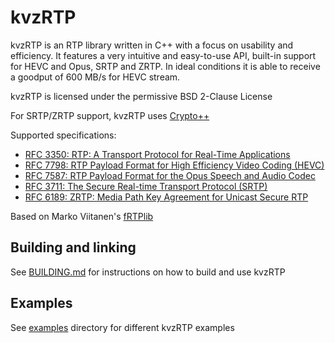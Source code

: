 # kvzRTP

kvzRTP is an RTP library written in C++ with a focus on usability and efficiency. It features a very intuitive and easy-to-use API, built-in support for HEVC and Opus, SRTP and ZRTP. In ideal conditions it is able to receive a goodput of 600 MB/s for HEVC stream.

kvzRTP is licensed under the permissive BSD 2-Clause License

For SRTP/ZRTP support, kvzRTP uses [Crypto++](https://www.cryptopp.com/)

Supported specifications:
   * [RFC 3350: RTP: A Transport Protocol for Real-Time Applications](https://tools.ietf.org/html/rfc3550)
   * [RFC 7798: RTP Payload Format for High Efficiency Video Coding (HEVC)](https://tools.ietf.org/html/rfc7798)
   * [RFC 7587: RTP Payload Format for the Opus Speech and Audio Codec](https://tools.ietf.org/html/rfc7587)
   * [RFC 3711: The Secure Real-time Transport Protocol (SRTP)](https://tools.ietf.org/html/rfc3711)
   * [RFC 6189: ZRTP: Media Path Key Agreement for Unicast Secure RTP](https://tools.ietf.org/html/rfc6189)

Based on Marko Viitanen's [fRTPlib](https://github.com/fador/fRTPlib)

## Building and linking

See [BUILDING.md](BUILDING.md) for instructions on how to build and use kvzRTP

## Examples

See [examples](examples/) directory for different kvzRTP examples
